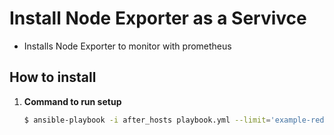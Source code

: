 Install Node Exporter as a Servivce
==================================

* Installs Node Exporter to monitor with prometheus

How to install 
--------------

1. **Command to run setup**

    ```bash
    $ ansible-playbook -i after_hosts playbook.yml --limit='example-redis' --tags=node_exporter
    ```
